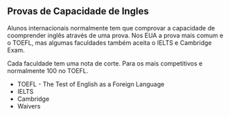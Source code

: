 ## Provas de Capacidade de Ingles

Alunos internacionais normalmente tem que comprovar a capacidade de coomprender inglês através de uma prova.  Nos EUA a prova mais comum e o TOEFL, mas algumas faculdades também aceita o IELTS e Cambridge Exam.
 
Cada faculdade tem uma nota de corte.  Para os mais competitivos e normalmente 100 no TOEFL.
 
- TOEFL - The Test of English as a Foreign Language
- IELTS
- Cambridge
- Waivers
